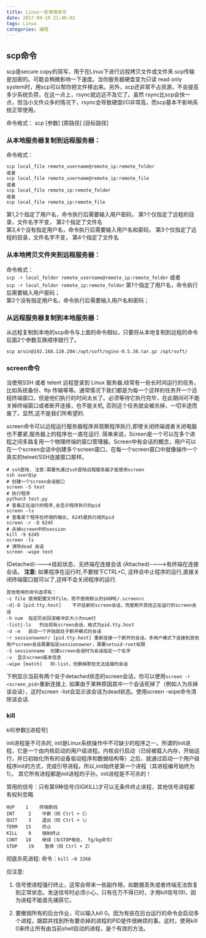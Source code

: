 ```yaml
---
title: Linux一些常用命令
date: 2017-09-19 21:46:02
tags: Linux
categories: 编程
---
```


## scp命令
scp是secure copy的简写，用于在Linux下进行远程拷贝文件或文件夹.scp传输是加密的。可能会稍微影响一下速度。当你服务器硬盘变为只读 read only system时，用scp可以帮你把文件移出来。另外，scp还非常不占资源，不会提高多少系统负荷，在这一点上，rsync就远远不及它了。虽然 rsync比scp会快一点，但当小文件众多的情况下，rsync会导致硬盘I/O非常高，而scp基本不影响系统正常使用。

命令格式：
scp [参数] [原路径] [目标路径]

### 从本地服务器复制到远程服务器：
命令格式：  
```
scp local_file remote_username@remote_ip:remote_folder  
或者  
scp local_file remote_username@remote_ip:remote_file  
或者  
scp local_file remote_ip:remote_folder  
或者  
scp local_file remote_ip:remote_file 
```

第1,2个指定了用户名，命令执行后需要输入用户密码，
第1个仅指定了远程的目录，文件名字不变，
第2个指定了文件名  
第3,4个没有指定用户名，命令执行后需要输入用户名和密码，
第3个仅指定了远程的目录，文件名字不变，
第4个指定了文件名 

### 从本地拷贝文件夹到远程服务器：  
命令格式：  
`scp -r local_folder remote_username@remote_ip:remote_folder`
或者  
`scp -r local_folder remote_ip:remote_folder`
第1个指定了用户名，命令执行后需要输入用户密码；  
第2个没有指定用户名，命令执行后需要输入用户名和密码；

### 从远程服务器复制到本地服务器： 
从远程复制到本地的scp命令与上面的命令相似，只要将从本地复制到远程的命令后面2个参数互换顺序就行了。

`scp arvin@192.168.120.204:/opt/soft/nginx-0.5.38.tar.gz /opt/soft/`

### screen命令
 当使用SSH 或者 telent 远程登录到 Linux 服务器,经常有一些长时间运行的任务，比如系统备份、ftp 传输等等。通常情况下我们都是为每一个这样的任务开一个远程终端窗口，但是他们执行的时间太长了。必须等待它执行完毕，在此期间可不能关掉终端窗口或者断开连接，也不能关机, 否则这个任务就会被杀掉，一切半途而废了。显然,这不是我们所希望的.

screen命令可以远程运行服务器程序并观察程序执行,即使关闭终端或者关闭电脑也不要紧,服务器上的程序也一直在运行.
简单来说，Screen是一个可以在多个进程之间多路复用一个物理终端的窗口管理器。Screen中有会话的概念，用户可以在一个screen会话中创建多个screen窗口，在每一个screen窗口中就像操作一个真实的telnet/SSH连接窗口那样。
```shell
# ssh登陆. 注意:需要先通过ssh登陆远程服务器才能使用screen
ssh user@ip
# 创建一个screen会话窗口
screen -S test
# 执行程序
python3 test.py
# 查看正在运行的程序,会显示程序执行的pid
screen -ls
# 查看某个程序在终端的输出, 6245是执行成的pid
screen -r -D 6245
# 杀掉screen中的session
kill -9 6245
screen -ls
# 清除dead 会话
screen -wipe test
```
(Detached)---->挂起状态，无终端在连接会话
(Attached)---->有终端在连接会话。
**注意:** 如果程序在运行时,不要按下CTRL+C, 这样会中止程序的运行,直接关闭终端窗口就可以了,这样不会关闭程序的运行.

```
其他常用的命令选项有：
-c file	使用配置文件file，而不使用默认的$HOME/.screenrc
-d|-D [pid.tty.host]	不开启新的screen会话，而是断开其他正在运行的screen会话
-h num	指定历史回滚缓冲区大小为num行
-list|-ls	列出现有screen会话，格式为pid.tty.host
-d -m	启动一个开始就处于断开模式的会话
-r sessionowner/ [pid.tty.host]	重新连接一个断开的会话。多用户模式下连接到其他用户screen会话需要指定sessionowner，需要setuid-root权限
-S sessionname	创建screen会话时为会话指定一个名字
-v	显示screen版本信息
-wipe [match]	同-list，但删掉那些无法连接的会话
```
下例显示当前有两个处于detached状态的screen会话，你可以使用`screen -r <screen_pid>`重新连接上.
如果由于某种原因其中一个会话死掉了（例如人为杀掉该会话），这时screen -list会显示该会话为dead状态。使用screen -wipe命令清除该会话.



### kill
kill[参数][进程号]

init进程是不可杀的,
init是Linux系统操作中不可缺少的程序之一。所谓的init进程，它是一个由内核启动的用户级进程。内核自行启动（已经被载入内存，开始运行，并已初始化所有的设备驱动程序和数据结构等）之后，就通过启动一个用户级程序init的方式，完成引导进程。所以,init始终是第一个进程（其进程编号始终为1）。 其它所有进程都是init进程的子孙。init进程是不可杀的！

常用的信号：只有第9种信号(SIGKILL)才可以无条件终止进程，其他信号进程都有权利忽略
```
HUP    1    终端断线
INT     2    中断（同 Ctrl + C）
QUIT    3    退出（同 Ctrl + \）
TERM   15    终止
KILL    9    强制终止
CONT   18    继续（与STOP相反， fg/bg命令）
STOP    19    暂停（同 Ctrl + Z）
```

彻底杀死进程:
命令：`kill –9 3268 `

应注意:
1. 信号使进程强行终止，这常会带来一些副作用，如数据丢失或者终端无法恢复到正常状态。发送信号时必须小心，只有在万不得已时，才用kill信号(9)，因为进程不能首先捕获它。

2. 要撤销所有的后台作业，可以输入kill 0。因为有些在后台运行的命令会启动多个进程，跟踪并找到所有要杀掉的进程的PID是件很麻烦的事。这时，使用kill 0来终止所有由当前shell启动的进程，是个有效的方法。